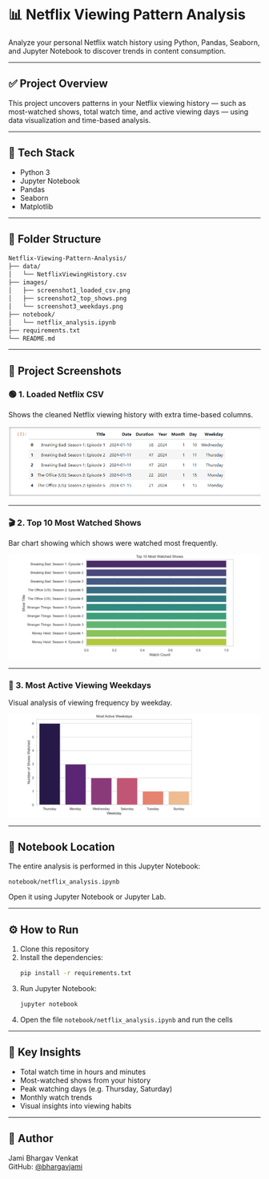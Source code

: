 # 📊 Netflix Viewing Pattern Analysis

Analyze your personal Netflix watch history using Python, Pandas, Seaborn, and Jupyter Notebook to discover trends in content consumption.

---

## ✅ Project Overview

This project uncovers patterns in your Netflix viewing history — such as most-watched shows, total watch time, and active viewing days — using data visualization and time-based analysis.

---

## 🧪 Tech Stack

- Python 3  
- Jupyter Notebook  
- Pandas  
- Seaborn  
- Matplotlib  

---

## 📂 Folder Structure

```
Netflix-Viewing-Pattern-Analysis/
├── data/
│   └── NetflixViewingHistory.csv
├── images/
│   ├── screenshot1_loaded_csv.png
│   ├── screenshot2_top_shows.png
│   └── screenshot3_weekdays.png
├── notebook/
│   └── netflix_analysis.ipynb
├── requirements.txt
└── README.md
```

---

## 📸 Project Screenshots

### 🟢 1. Loaded Netflix CSV  
Shows the cleaned Netflix viewing history with extra time-based columns.

![Loaded CSV](images/screenshot1_loaded_csv.png)

---

### 🎬 2. Top 10 Most Watched Shows  
Bar chart showing which shows were watched most frequently.

![Top Shows](images/screenshot2_top_shows.png)

---

### 📅 3. Most Active Viewing Weekdays  
Visual analysis of viewing frequency by weekday.

![Weekdays](images/screenshot3_weekdays.png)

---

## 📓 Notebook Location

The entire analysis is performed in this Jupyter Notebook:

```
notebook/netflix_analysis.ipynb
```

Open it using Jupyter Notebook or Jupyter Lab.

---

## ⚙️ How to Run

1. Clone this repository  
2. Install the dependencies:
   ```bash
   pip install -r requirements.txt
   ```
3. Run Jupyter Notebook:
   ```bash
   jupyter notebook
   ```
4. Open the file `notebook/netflix_analysis.ipynb` and run the cells

---

## 📌 Key Insights

- Total watch time in hours and minutes
- Most-watched shows from your history
- Peak watching days (e.g. Thursday, Saturday)
- Monthly watch trends
- Visual insights into viewing habits

---

## 👤 Author

Jami Bhargav Venkat  
GitHub: [@bhargavjami](https://github.com/bhargavjami)
